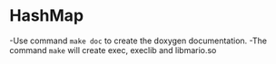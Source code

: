 # HashMap
  -Use command `make doc` to create the doxygen documentation.
  -The command `make` will create exec, execlib and libmario.so
